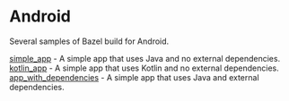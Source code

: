 # Android

Several samples of Bazel build for Android.

[simple_app](./simple_app) - A simple app that uses Java and no external dependencies.
[kotlin_app](./kotlin_app) - A simple app that uses Kotlin and no external dependencies.
[app_with_dependencies](./app_with_dependencies) - A simple app that uses Java and external dependencies.
